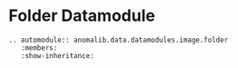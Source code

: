 # Folder Datamodule

```{eval-rst}
.. automodule:: anomalib.data.datamodules.image.folder
   :members:
   :show-inheritance:
```
